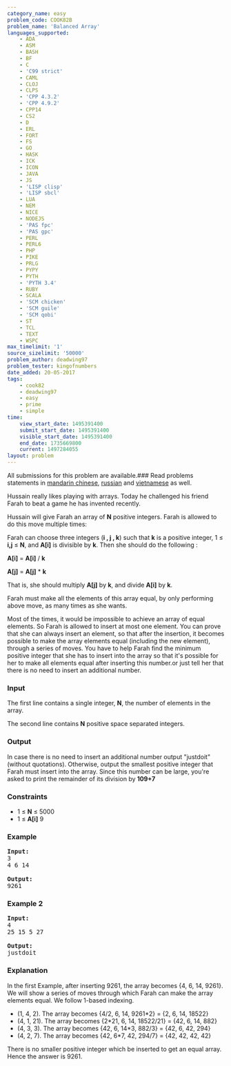 ```yaml
---
category_name: easy
problem_code: COOK82B
problem_name: 'Balanced Array'
languages_supported:
    - ADA
    - ASM
    - BASH
    - BF
    - C
    - 'C99 strict'
    - CAML
    - CLOJ
    - CLPS
    - 'CPP 4.3.2'
    - 'CPP 4.9.2'
    - CPP14
    - CS2
    - D
    - ERL
    - FORT
    - FS
    - GO
    - HASK
    - ICK
    - ICON
    - JAVA
    - JS
    - 'LISP clisp'
    - 'LISP sbcl'
    - LUA
    - NEM
    - NICE
    - NODEJS
    - 'PAS fpc'
    - 'PAS gpc'
    - PERL
    - PERL6
    - PHP
    - PIKE
    - PRLG
    - PYPY
    - PYTH
    - 'PYTH 3.4'
    - RUBY
    - SCALA
    - 'SCM chicken'
    - 'SCM guile'
    - 'SCM qobi'
    - ST
    - TCL
    - TEXT
    - WSPC
max_timelimit: '1'
source_sizelimit: '50000'
problem_author: deadwing97
problem_tester: kingofnumbers
date_added: 20-05-2017
tags:
    - cook82
    - deadwing97
    - easy
    - prime
    - simple
time:
    view_start_date: 1495391400
    submit_start_date: 1495391400
    visible_start_date: 1495391400
    end_date: 1735669800
    current: 1497284055
layout: problem
---
```

All submissions for this problem are available.### Read problems statements in [mandarin chinese](http://www.codechef.com/download/translated/COOK82/mandarin/COOK82B.pdf), [russian](http://www.codechef.com/download/translated/COOK82/russian/COOK82B.pdf) and [vietnamese](http://www.codechef.com/download/translated/COOK82/vietnamese/COOK82B.pdf) as well.

Hussain really likes playing with arrays. Today he challenged his friend Farah to beat a game he has invented recently.

Hussain will give Farah an array of **N** positive integers. Farah is allowed to do this move multiple times:

Farah can choose three integers (**i , j , k**) such that **k** is a positive integer, 1 ≤ **i,j** ≤ **N**, and **A\[i\]** is divisible by **k**. Then she should do the following :

**A\[i\]** = **A\[i\]** / **k**

**A\[j\]** = **A\[j\]** \* **k**

That is, she should multiply **A\[j\]** by **k**, and divide **A\[i\]** by **k**.

Farah must make all the elements of this array equal, by only performing above move, as many times as she wants.

Most of the times, it would be impossible to achieve an array of equal elements. So Farah is allowed to insert at most one element. You can prove that she can always insert an element, so that after the insertion, it becomes possible to make the array elements equal (including the new element), through a series of moves. You have to help Farah find the minimum positive integer that she has to insert into the array so that it's possible for her to make all elements equal after inserting this number.or just tell her that there is no need to insert an additional number.

### Input

The first line contains a single integer, **N**, the number of elements in the array.

The second line contains **N** positive space separated integers.

### Output

In case there is no need to insert an additional number output "justdoit" (without quotations). Otherwise, output the smallest positive integer that Farah must insert into the array. Since this number can be large, you're asked to print the remainder of its division by **109+7**

### Constraints

- 1 ≤ **N** ≤ 5000
- 1 ≤ **A\[i\]** 9
 
### Example

<pre><b>Input:</b>
3
4 6 14

<b>Output:</b>
9261
</pre>
### Example 2

<pre><b>Input:</b>
4
25 15 5 27

<b>Output:</b>
justdoit
</pre>
### Explanation

In the first Example, after inserting 9261, the array becomes {4, 6, 14, 9261}. We will show a series of moves through which Farah can make the array elements equal. We follow 1-based indexing.

- (1, 4, 2). The array becomes {4/2, 6, 14, 9261\*2} = {2, 6, 14, 18522}
- (4, 1, 21). The array becomes {2\*21, 6, 14, 18522/21} = {42, 6, 14, 882}
- (4, 3, 3). The array becomes {42, 6, 14\*3, 882/3} = {42, 6, 42, 294}
- (4, 2, 7). The array becomes {42, 6\*7, 42, 294/7} = {42, 42, 42, 42}

There is no smaller positive integer which be inserted to get an equal array. Hence the answer is 9261.
